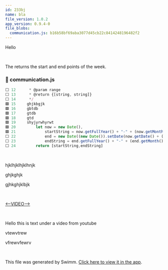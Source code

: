 ```yaml
---
id: 233bj
name: bla
file_version: 1.0.2
app_version: 0.9.4-0
file_blobs:
  communication.js: b16b58bf69aba3077d45cb22c8414248196482f2
---
```


Hello

<br/>

The returns the start and end points of the week.
<!-- NOTE-swimm-snippet: the lines below link your snippet to Swimm -->
### 📄 communication.js
```javascript
⬜ 12      * @param range
⬜ 13      * @return {[string, string]}
⬜ 14      */
🟩 15     ghjkbgjk
🟩 16     gbtdb
🟩 17     gtdb
🟩 18     gtd
🟩 19     shyjyrwhyrwt
🟩 20         let now = new Date(),
🟩 21             startString = now.getFullYear() + "-" + (now.getMonth() + 1) + "-" + (now.getDate()),
⬜ 22             end = new Date((new Date()).setDate(now.getDate() + (range || 7))),
⬜ 23             endString = end.getFullYear() + "-" + (end.getMonth() + 1) + "-" + (end.getDate());
⬜ 24         return [startString,endString]
```

<br/>

hjklhjklhjklhnjk

ghjkghjk

gjhkghjklbjk

<br/>

[<--VIDEO-->](https://www.youtube.com/watch?v=DcJFdCmN98s&list=RDDcJFdCmN98s&start_radio=1)

<br/>

Hello this is text under a video from youtube

vtewvtrew

vfrewvfewrv




<br/>

This file was generated by Swimm. [Click here to view it in the app](http://localhost:5000/repos/ls4DA2fLasmQuEbT4ipw/docs/233bj).